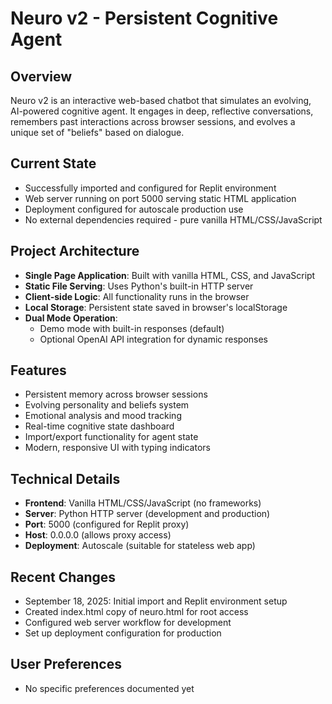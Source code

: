 # Neuro v2 - Persistent Cognitive Agent

## Overview
Neuro v2 is an interactive web-based chatbot that simulates an evolving, AI-powered cognitive agent. It engages in deep, reflective conversations, remembers past interactions across browser sessions, and evolves a unique set of "beliefs" based on dialogue.

## Current State
- Successfully imported and configured for Replit environment
- Web server running on port 5000 serving static HTML application
- Deployment configured for autoscale production use
- No external dependencies required - pure vanilla HTML/CSS/JavaScript

## Project Architecture
- **Single Page Application**: Built with vanilla HTML, CSS, and JavaScript
- **Static File Serving**: Uses Python's built-in HTTP server
- **Client-side Logic**: All functionality runs in the browser
- **Local Storage**: Persistent state saved in browser's localStorage
- **Dual Mode Operation**: 
  - Demo mode with built-in responses (default)
  - Optional OpenAI API integration for dynamic responses

## Features
- Persistent memory across browser sessions
- Evolving personality and beliefs system
- Emotional analysis and mood tracking
- Real-time cognitive state dashboard
- Import/export functionality for agent state
- Modern, responsive UI with typing indicators

## Technical Details
- **Frontend**: Vanilla HTML/CSS/JavaScript (no frameworks)
- **Server**: Python HTTP server (development and production)
- **Port**: 5000 (configured for Replit proxy)
- **Host**: 0.0.0.0 (allows proxy access)
- **Deployment**: Autoscale (suitable for stateless web app)

## Recent Changes
- September 18, 2025: Initial import and Replit environment setup
- Created index.html copy of neuro.html for root access
- Configured web server workflow for development
- Set up deployment configuration for production

## User Preferences
- No specific preferences documented yet